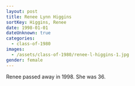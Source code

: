 ```yaml
---
layout: post
title: Renee Lynn Higgins
sortKey: Higgins, Renee
date: 1998-01-01
dateUnknown: true
categories:
  - class-of-1980
images:
  - /assets/class-of-1980/renee-l-higgins-1.jpg
gender: female
---
```


Renee passed away in 1998. She was 36.
